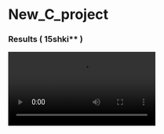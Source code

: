 # New_C_project

### Results ( 15shki** )
![Alt text](https://github.com/kremlev404/New_C_project/blob/master/15.mp4 "Optional title")
